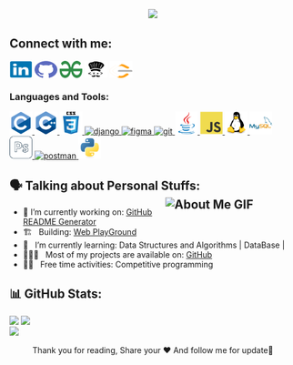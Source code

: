 <p align="center">
<img src="https://readme-typing-svg.herokuapp.com?color=E22FE4&width=380&height=28&lines=Hi👋+I'm+Mirnal+Kishor..;Open-Source+Enthusiast..;Learning+In+Public..;Nice+To+Meet+You+....&center=true"></a></p>



## Connect with me:
<p>
<a href="https://in.linkedin.com/in/mirnalkishor" target="_blank"><img align="center" src="https://github.com/Mirnalkishor/GitHub-Profile-README-Generator/blob/main/icons/linked-in.png" alt="LinkedIn" height="30" width="40" /></a>
<a href="https://github.com/Mirnalkishor" target="_blank"><img align="center" src="https://github.com/Mirnalkishor/GitHub-Profile-README-Generator/blob/main/icons/github.png" alt="GitHub" height="30" width="40" /></a>
<a href="https://www.geeksforgeeks.org/user/anonymous7v1/" target="_blank"><img align="center" src="https://github.com/Mirnalkishor/GitHub-Profile-README-Generator/blob/main/icons/geeks-for-geeks.png" alt="GeeksforGeeks" height="30" width="40" /></a>
<a href="https://www.codechef.com/users/anonymous7v1" target="_blank"><img align="center" src="https://github.com/Mirnalkishor/GitHub-Profile-README-Generator/blob/main/icons/codechef.png" alt="Codechef" height="30" width="40" /></a>
<a href="https://leetcode.com/u/anonymous7v1/" target="_blank"><img align="center" src="https://github.com/Mirnalkishor/GitHub-Profile-README-Generator/blob/main/icons/leet-code.png" height="30" width="40" /></a>
</p>

<h3 align="left">Languages and Tools:</h3>
<p align="left"> <a href="https://www.cprogramming.com/" target="_blank" rel="noreferrer"> <img src="https://raw.githubusercontent.com/devicons/devicon/master/icons/c/c-original.svg" alt="c" width="40" height="40"/> </a> <a href="https://www.w3schools.com/cpp/" target="_blank" rel="noreferrer"> <img src="https://raw.githubusercontent.com/devicons/devicon/master/icons/cplusplus/cplusplus-original.svg" alt="cplusplus" width="40" height="40"/> </a> <a href="https://www.w3schools.com/css/" target="_blank" rel="noreferrer"> <img src="https://raw.githubusercontent.com/devicons/devicon/master/icons/css3/css3-original-wordmark.svg" alt="css3" width="40" height="40"/> </a> <a href="https://www.djangoproject.com/" target="_blank" rel="noreferrer"> <img src="https://cdn.worldvectorlogo.com/logos/django.svg" alt="django" width="40" height="40"/> </a> <a href="https://www.figma.com/" target="_blank" rel="noreferrer"> <img src="https://www.vectorlogo.zone/logos/figma/figma-icon.svg" alt="figma" width="40" height="40"/> </a> <a href="https://git-scm.com/" target="_blank" rel="noreferrer"> <img src="https://www.vectorlogo.zone/logos/git-scm/git-scm-icon.svg" alt="git" width="40" height="40"/> </a> <a href="https://www.java.com" target="_blank" rel="noreferrer"> <img src="https://raw.githubusercontent.com/devicons/devicon/master/icons/java/java-original.svg" alt="java" width="40" height="40"/> </a> <a href="https://developer.mozilla.org/en-US/docs/Web/JavaScript" target="_blank" rel="noreferrer"> <img src="https://raw.githubusercontent.com/devicons/devicon/master/icons/javascript/javascript-original.svg" alt="javascript" width="40" height="40"/> </a> <a href="https://www.linux.org/" target="_blank" rel="noreferrer"> <img src="https://raw.githubusercontent.com/devicons/devicon/master/icons/linux/linux-original.svg" alt="linux" width="40" height="40"/> </a> <a href="https://www.mysql.com/" target="_blank" rel="noreferrer"> <img src="https://raw.githubusercontent.com/devicons/devicon/master/icons/mysql/mysql-original-wordmark.svg" alt="mysql" width="40" height="40"/> </a> <a href="https://www.photoshop.com/en" target="_blank" rel="noreferrer"> <img src="https://raw.githubusercontent.com/devicons/devicon/master/icons/photoshop/photoshop-line.svg" alt="photoshop" width="40" height="40"/> </a> <a href="https://postman.com" target="_blank" rel="noreferrer"> <img src="https://www.vectorlogo.zone/logos/getpostman/getpostman-icon.svg" alt="postman" width="40" height="40"/> </a> <a href="https://www.python.org" target="_blank" rel="noreferrer"> <img src="https://raw.githubusercontent.com/devicons/devicon/master/icons/python/python-original.svg" alt="python" width="40" height="40"/> </a> </p>

## 🗣 Talking about Personal Stuffs:  <img align=right src="https://github.com/7oSkaaa/7oSkaaa/blob/main/Images/about_me.gif?raw=true" alt="About Me GIF" width="230px"><br/>
- 🔭 I’m currently working on: [GitHub README Generator](https://github.com/Mirnalkishor/GitHub-Profile-README-Generator)
- 🏗 &nbsp; Building: [Web PlayGround](https://github.com/Mirnalkishor/WebPlayground)
- 🚀 &nbsp; I’m currently learning: Data Structures and Algorithms | DataBase |
- 👨🏻‍💻 &nbsp; Most of my projects are available on: [GitHub](https://github.com/Mirnalkishor)
- 👨‍💻 &nbsp; Free time activities: Competitive programming

## 📊 GitHub Stats:
![](https://github-readme-stats.vercel.app/api/top-langs/?username=MirnalKishor&border=false&include_all_commits=true&count_private=true&layout=compact)
![](https://github-readme-stats.vercel.app/api?username=MirnalKishor&_border=false&include_all_commits=true&count_private=true)<br/>
![](https://github-readme-streak-stats.herokuapp.com/?user=MirnalKishor&hide_border=false)

<p align=center>
Thank you for reading, Share your ❤️ And follow me for update🌟</p>
